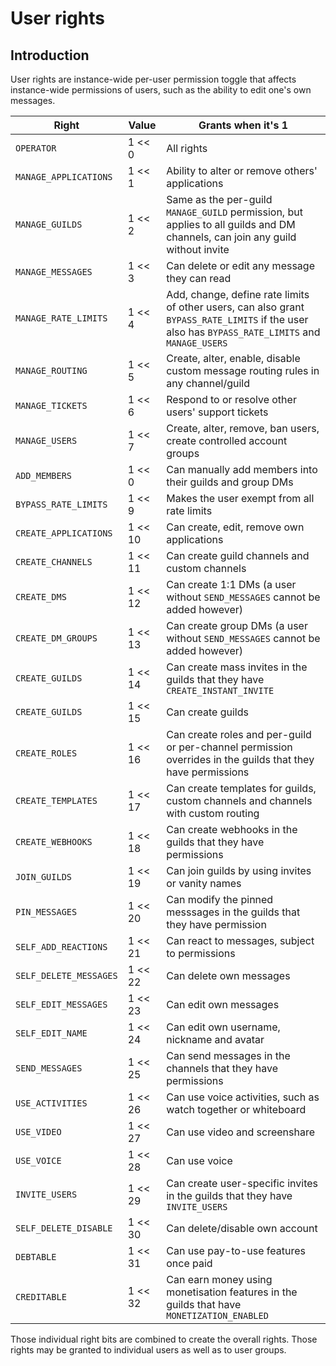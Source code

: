 # User rights

## Introduction

User rights are instance-wide per-user permission toggle that affects instance-wide permissions of users,
such as the ability to edit one's own messages.

Right | Value | Grants when it's 1
-- | -- | --
`OPERATOR` | 1 << 0 | All rights
`MANAGE_APPLICATIONS` | 1 << 1 | Ability to alter or remove others' applications
`MANAGE_GUILDS` | 1 << 2 | Same as the per-guild `MANAGE_GUILD` permission, but applies to all guilds and DM channels, can join any guild without invite
`MANAGE_MESSAGES` | 1 << 3 | Can delete or edit any message they can read
`MANAGE_RATE_LIMITS` | 1 << 4 | Add, change, define rate limits of other users, can also grant `BYPASS_RATE_LIMITS` if the user also has `BYPASS_RATE_LIMITS` and `MANAGE_USERS`
`MANAGE_ROUTING` | 1 << 5 | Create, alter, enable, disable custom message routing rules in any channel/guild
`MANAGE_TICKETS` | 1 << 6 | Respond to or resolve other users' support tickets
`MANAGE_USERS` | 1 << 7 | Create, alter, remove, ban users, create controlled account groups
`ADD_MEMBERS` | 1 << 0 | Can manually add members into their guilds and group DMs
`BYPASS_RATE_LIMITS` | 1 << 9 | Makes the user exempt from all rate limits
`CREATE_APPLICATIONS` | 1 << 10 | Can create, edit, remove own applications
`CREATE_CHANNELS` | 1 << 11 | Can create guild channels and custom channels
`CREATE_DMS` | 1 << 12 | Can create 1:1 DMs (a user without `SEND_MESSAGES` cannot be added however)
`CREATE_DM_GROUPS` | 1 << 13 | Can create group DMs (a user without `SEND_MESSAGES` cannot be added however)
`CREATE_GUILDS` | 1 << 14 | Can create mass invites in the guilds that they have `CREATE_INSTANT_INVITE`
`CREATE_GUILDS` | 1 << 15 | Can create guilds
`CREATE_ROLES` | 1 << 16 | Can create roles and per-guild or per-channel permission overrides in the guilds that they have permissions
`CREATE_TEMPLATES`  | 1 << 17 | Can create templates for guilds, custom channels and channels with custom routing
`CREATE_WEBHOOKS` | 1 << 18 | Can create webhooks in the guilds that they have permissions
`JOIN_GUILDS` | 1 << 19 | Can join guilds by using invites or vanity names
`PIN_MESSAGES` | 1 << 20 | Can modify the pinned messsages in the guilds that they have permission
`SELF_ADD_REACTIONS` | 1 << 21 | Can react to messages, subject to permissions
`SELF_DELETE_MESSAGES` | 1 << 22 | Can delete own messages
`SELF_EDIT_MESSAGES`  | 1 << 23 | Can edit own messages
`SELF_EDIT_NAME`  | 1 << 24 | Can edit own username, nickname and avatar
`SEND_MESSAGES` | 1 << 25 | Can send messages in the channels that they have permissions
`USE_ACTIVITIES`  | 1 << 26 | Can use voice activities, such as watch together or whiteboard
`USE_VIDEO` | 1 << 27 | Can use video and screenshare
`USE_VOICE` | 1 << 28 | Can use voice
`INVITE_USERS` | 1 << 29 | Can create user-specific invites in the guilds that they have `INVITE_USERS`
`SELF_DELETE_DISABLE` | 1 << 30 | Can delete/disable own account
`DEBTABLE` | 1 << 31 | Can use pay-to-use features once paid
`CREDITABLE` | 1 << 32 | Can earn money using monetisation features in the guilds that have `MONETIZATION_ENABLED`

Those individual right bits are combined to create the overall rights. Those rights may be granted to individual users
as well as to user groups.
